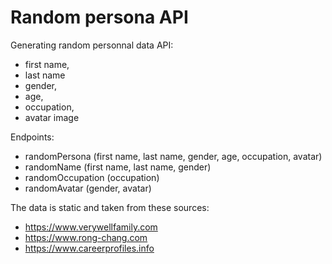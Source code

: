 # Random persona API

Generating random personnal data API:
-   first name,
-   last name
-   gender,
-   age,
-   occupation,
-   avatar image

Endpoints:
-   randomPersona (first name, last name, gender, age, occupation, avatar)
-   randomName (first name, last name, gender)
-   randomOccupation (occupation)
-   randomAvatar (gender, avatar)

The data is static and taken from these sources:
-   https://www.verywellfamily.com
-   https://www.rong-chang.com
-   https://www.careerprofiles.info
